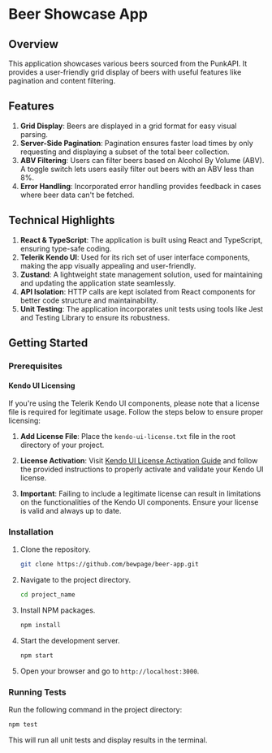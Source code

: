 # Beer Showcase App

## Overview

This application showcases various beers sourced from the PunkAPI. It provides a user-friendly grid display of beers
with useful features like pagination and content filtering.

## Features

1. **Grid Display**: Beers are displayed in a grid format for easy visual parsing.
2. **Server-Side Pagination**: Pagination ensures faster load times by only requesting and displaying a subset of the
   total beer collection.
3. **ABV Filtering**: Users can filter beers based on Alcohol By Volume (ABV). A toggle switch lets users easily filter
   out beers with an ABV less than 8%.
4. **Error Handling**: Incorporated error handling provides feedback in cases where beer data can't be fetched.

## Technical Highlights

1. **React & TypeScript**: The application is built using React and TypeScript, ensuring type-safe coding.
2. **Telerik Kendo UI**: Used for its rich set of user interface components, making the app visually appealing and
   user-friendly.
3. **Zustand**: A lightweight state management solution, used for maintaining and updating the application state
   seamlessly.
4. **API Isolation**: HTTP calls are kept isolated from React components for better code structure and maintainability.
5. **Unit Testing**: The application incorporates unit tests using tools like Jest and Testing Library to ensure its
   robustness.

## Getting Started

### Prerequisites

#### Kendo UI Licensing

If you're using the Telerik Kendo UI components, please note that a license file is required for legitimate usage.
Follow the steps below to ensure proper licensing:

1. **Add License File**: Place the `kendo-ui-license.txt` file in the root directory of your project.

2. **License Activation**:
   Visit [Kendo UI License Activation Guide](https://www.telerik.com/kendo-react-ui/components/my-license/) and follow
   the provided instructions to properly activate and validate your Kendo UI license.

3. **Important**: Failing to include a legitimate license can result in limitations on the functionalities of the Kendo
   UI components. Ensure your license is valid and always up to date.

### Installation

1. Clone the repository.
   ```sh
   git clone https://github.com/bewpage/beer-app.git
   ```

2. Navigate to the project directory.
   ```sh
   cd project_name
   ```

3. Install NPM packages.
   ```sh
   npm install
   ```

4. Start the development server.
   ```sh
   npm start
   ```

5. Open your browser and go to `http://localhost:3000`.

### Running Tests

Run the following command in the project directory:

```sh
npm test
```

This will run all unit tests and display results in the terminal.

